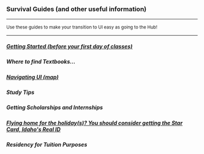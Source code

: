 ### Survival Guides (and other useful information)

***
<small>Use these guides to make your transition to UI easy as going to the Hub!</small>
***

##### [Getting Started (before your first day of classes)](/pages/guides/new-student-guide)<br>
##### Where to find Textbooks...<br>
##### [Navigating UI (map)](https://facilities.dfm.uidaho.edu/A/Download/geolocation2.html)<br>
##### Study Tips<br>
##### Getting Scholarships and Internships<br>
##### [Flying home for the holiday(s)? You should consider getting the Star Card, Idaho's Real ID](/pages/guides/star-card)<br>
##### Residency for Tuition Purposes
